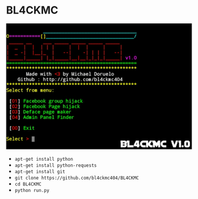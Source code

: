# BL4CKMC
<img src="https://github.com/bl4ckmc404/BL4CKMC/blob/master/20191030_011654.jpg?raw=true">
<ul>
 <li><code>apt-get install python</code></li>
 <li><code>apt-get install python-requests</code></li>
 <li><code>apt-get install git</code></li>
 <li><code>git clone https://github.com/bl4ckmc404/BL4CKMC</code></li>
 <li><code>cd BL4CKMC</code></li>
 <li><code>python run.py</code></li>
</ul>
